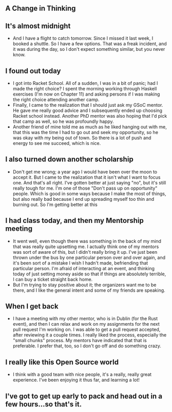 ## A Change in Thinking

## It's almost midnight
- And I have a flight to catch tomorrow. Since I missed it last week, I booked a shuttle. So I have a few options.
  That was a freak incident, and it was during the day, so I don't expect something similar, but you never know.
  
## I found out today
- I got into Racket School. All of a sudden, I was in a bit of panic; had I made the right choice?
  I spent the morning working through Haskell exercises (I'm now on Chapter 11) and asking persons if 
  I was making the right choice attending another camp.
- Finally, I came to the realization that I should just ask my GSoC mentor. He gave me really good advice 
  and I subsequently ended up choosing Racket school instead. Another PhD mentor was also hoping that I'd 
  pick that camp as well, so he was profoundly happy.
- Another friend of mine told me as much as he liked hanging out with me, that this was the time I had to
  go out and seek my opportunity, so he was okay with my being out of town. So there is a lot of push and energy
  to see me succeed, which is nice.
  
## I also turned down another scholarship
- Don't get me wrong; a year ago I would have been over the moon to accept it. But I came to the realization 
  that it isn't what I want to focus one. And that's all right. I've gotten better at just saying "no", but
  it's still really tough for me. I'm one of those "Don't pass up on opportunity" people. Which is good in
  some ways because I make the most of things, but also really bad because I end up spreading myself too thin
  and burning out. So I'm getting better at this
  
## I had class today, and then my Mentorship meeting
- It went well, even though there was something in the back of my mind that was really quite upsetting me.
  I actually think one of my mentors was sort of aware of this, but I didn't really bring it up. I've just 
  been thrown under the bus by one particular person over and over again, and it's been sort of a mistake 
  I wish I hadn't made, befriending that particular person. I'm afraid of interacting at an event, and
  thinking today of just setting money aside so that if things are absolutely terrible, I can buy a ticket
  straight back home. 
- But I'm trying to stay positive about it; the organizers want me to be there, and I like the general intent
  and some of my friends are speaking.

## When I get back
- I have a meeting with my other mentor, who is in Dublin (for the Rust event), and then I can relax and work
  on my assignments for the next pull request I'm working on. I was able to get a pull request accepted, 
  after reviewing it a couple times. I really liked the process, especially the "small chunks" process.
  My mentors have indicated that that is preferable. I prefer that, too, so I don't go off and do something
  crazy.
  
## I really like this Open Source world
- I think with a good team with nice people, it's a really, really great experience. I've been enjoying it thus far,
  and learning a lot!
  
## I've got to get up early to pack and head out in a few hours...so that's it.
